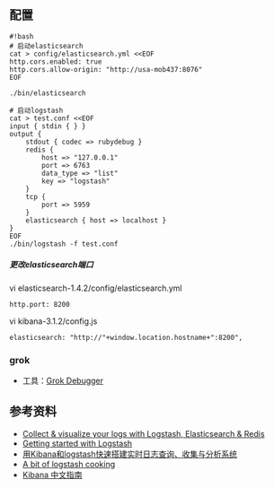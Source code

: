 ## 配置
```
#!bash
# 启动elasticsearch
cat > config/elasticsearch.yml <<EOF
http.cors.enabled: true
http.cors.allow-origin: "http://usa-mob437:8076"
EOF

./bin/elasticsearch

# 启动logstash
cat > test.conf <<EOF
input { stdin { } }
output {
    stdout { codec => rubydebug }
    redis {
        host => "127.0.0.1"
        port => 6763
        data_type => "list"
        key => "logstash"
    }
    tcp {
        port => 5959
    }
    elasticsearch { host => localhost }
}
EOF
./bin/logstash -f test.conf
```

##### 更改elasticsearch端口
vi elasticsearch-1.4.2/config/elasticsearch.yml  
```
http.port: 8200
```

vi kibana-3.1.2/config.js
```
elasticsearch: "http://"+window.location.hostname+":8200",
```

### grok
* 工具：[Grok Debugger](http://grokdebug.herokuapp.com)


## 参考资料
* [Collect & visualize your logs with Logstash, Elasticsearch & Redis](http://michael.bouvy.net/blog/en/2013/11/19/collect-visualize-your-logs-logstash-elasticsearch-redis-kibana/)
* [Getting started with Logstash](http://logstash.net/docs/1.4.2/tutorials/getting-started-with-logstash)
* [用Kibana和logstash快速搭建实时日志查询、收集与分析系统](http://storysky.blog.51cto.com/628458/1158707)
* [A bit of logstash cooking](https://home.regit.org/2014/01/a-bit-of-logstash-cooking/)
* [Kibana 中文指南](http://kibana.logstash.es)